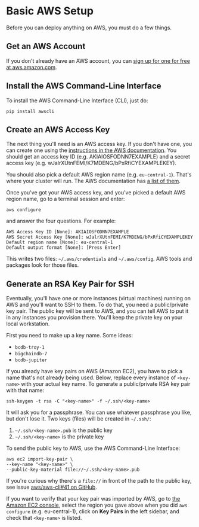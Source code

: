 # Basic AWS Setup 

Before you can deploy anything on AWS, you must do a few things.


## Get an AWS Account

If you don't already have an AWS account, you can [sign up for one for free at aws.amazon.com](https://aws.amazon.com/).


## Install the AWS Command-Line Interface

To install the AWS Command-Line Interface (CLI), just do:
```text
pip install awscli
```


## Create an AWS Access Key

The next thing you'll need is an AWS access key. If you don't have one, you can create one using the [instructions in the AWS documentation](http://docs.aws.amazon.com/AWSSimpleQueueService/latest/SQSGettingStartedGuide/AWSCredentials.html). You should get an access key ID (e.g. AKIAIOSFODNN7EXAMPLE) and a secret access key (e.g. wJalrXUtnFEMI/K7MDENG/bPxRfiCYEXAMPLEKEY).

You should also pick a default AWS region name (e.g. `eu-central-1`). That's where your cluster will run. The AWS documentation has [a list of them](http://docs.aws.amazon.com/general/latest/gr/rande.html#ec2_region).

Once you've got your AWS access key, and you've picked a default AWS region name, go to a terminal session and enter:
```text
aws configure
```

and answer the four questions. For example:
```text
AWS Access Key ID [None]: AKIAIOSFODNN7EXAMPLE
AWS Secret Access Key [None]: wJalrXUtnFEMI/K7MDENG/bPxRfiCYEXAMPLEKEY
Default region name [None]: eu-central-1
Default output format [None]: [Press Enter]
```

This writes two files: `~/.aws/credentials` and `~/.aws/config`. AWS tools and packages look for those files.


## Generate an RSA Key Pair for SSH

Eventually, you'll have one or more instances (virtual machines) running on AWS and you'll want to SSH to them. To do that, you need a public/private key pair. The public key will be sent to AWS, and you can tell AWS to put it in any instances you provision there. You'll keep the private key on your local workstation.

First you need to make up a key name. Some ideas:

* `bcdb-troy-1`
* `bigchaindb-7`
* `bcdb-jupiter`

If you already have key pairs on AWS (Amazon EC2), you have to pick a name that's not already being used.
Below, replace every instance of `<key-name>` with your actual key name.
To generate a public/private RSA key pair with that name:
```text
ssh-keygen -t rsa -C "<key-name>" -f ~/.ssh/<key-name>
```

It will ask you for a passphrase. You can use whatever passphrase you like, but don't lose it. Two keys (files) will be created in `~/.ssh/`:

1. `~/.ssh/<key-name>.pub` is the public key
2. `~/.ssh/<key-name>` is the private key

To send the public key to AWS, use the AWS Command-Line Interface:
```text
aws ec2 import-key-pair \
--key-name "<key-name>" \
--public-key-material file://~/.ssh/<key-name>.pub
```

If you're curious why there's a `file://` in front of the path to the public key, see issue [aws/aws-cli#41 on GitHub](https://github.com/aws/aws-cli/issues/41).

If you want to verify that your key pair was imported by AWS, go to [the Amazon EC2 console](https://console.aws.amazon.com/ec2/v2/home), select the region you gave above when you did `aws configure` (e.g. eu-central-1), click on **Key Pairs** in the left sidebar, and check that `<key-name>` is listed.
